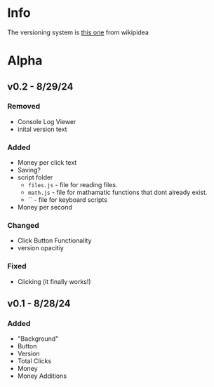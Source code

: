 # Info
The versioning system is [this one](https://en.wikipedia.org/wiki/Software_versioning?scrlybrkr=5594a907#Version_number_ordering_systems) from wikipidea

# Alpha

## v0.2 - 8/29/24
### Removed
- Console Log Viewer
- inital version text
### Added
- Money per click text
- Saving?
- script folder
  - `files.js` - file for reading files.
  - `math.js` - file for mathamatic functions that dont already exist.
  - `` - file for keyboard scripts
- Money per second
### Changed
- Click Button Functionality
- version opacitiy
### Fixed
- Clicking (it finally works!)

## v0.1 - 8/28/24
### Added
- "Background"
- Button
- Version
- Total Clicks
- Money
- Money Additions